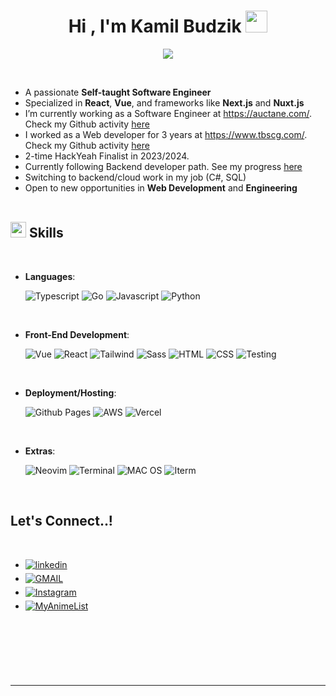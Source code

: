 
<h1 align="center"><b>Hi , I'm Kamil Budzik </b><img src="https://media.giphy.com/media/hvRJCLFzcasrR4ia7z/giphy.gif" width="35"></h1>

<p align="center">
  <a href="https://github.com/DenverCoder1/readme-typing-svg"><img src="https://readme-typing-svg.herokuapp.com?font=Time+New+Roman&color=cyan&size=25&center=true&vCenter=true&width=600&height=100&lines=Self-Taught+Software+Enginner"></a>
</p>


<br>

- A passionate **Self-taught Software Engineer**
- Specialized in **React**, **Vue**, and frameworks like **Next.js** and **Nuxt.js**
- I’m currently working as a Software Engineer at https://auctane.com/. Check my Github activity [here](https://github.com/Kamil-Budzik-Auctane)
- I worked as a Web developer for 3 years at https://www.tbscg.com/. Check my Github activity [here](https://github.com/Kamil-Budzik-TBSCG)
- 2-time HackYeah Finalist in 2023/2024.
- Currently following Backend developer path. See my progress [here](https://www.boot.dev/u/warren-president)
- Switching to backend/cloud work in my job (C#, SQL)
- Open to new opportunities in **Web Development** and **Engineering**
<br><br>

## <img src="https://media2.giphy.com/media/QssGEmpkyEOhBCb7e1/giphy.gif?cid=ecf05e47a0n3gi1bfqntqmob8g9aid1oyj2wr3ds3mg700bl&rid=giphy.gif" width ="25"><b> Skills</b>
<br>

<p align="center">

- **Languages**:
    
    ![Typescript](https://img.shields.io/badge/TypeScript-007ACC?style=for-the-badge&logo=typescript&logoColor=white)
    ![Go](https://img.shields.io/badge/Go-00ADD8?style=for-the-badge&logo=go&logoColor=white)
   ![Javascript](https://img.shields.io/badge/JavaScript-F7DF1E?style=for-the-badge&logo=javascript&logoColor=black)
   ![Python](https://img.shields.io/badge/Python-3776AB?style=for-the-badge&logo=python&logoColor=white)
   

<br>   
    
- **Front-End Development**:

   ![Vue](https://img.shields.io/badge/Vue.js-35495E?style=for-the-badge&logo=vue.js&logoColor=4FC08D)
   ![React](https://img.shields.io/badge/React-20232A?style=for-the-badge&logo=react&logoColor=61DAFB)
   ![Tailwind](https://img.shields.io/badge/Tailwind_CSS-38B2AC?style=for-the-badge&logo=tailwind-css&logoColor=white)
   ![Sass](https://img.shields.io/badge/Sass-CC6699?style=for-the-badge&logo=sass&logoColor=white)
   ![HTML](https://img.shields.io/badge/HTML5-E34F26?style=for-the-badge&logo=html5&logoColor=white)
   ![CSS](https://img.shields.io/badge/CSS3-1572B6?style=for-the-badge&logo=css3&logoColor=white)
   ![Testing](https://img.shields.io/badge/testing%20library-323330?style=for-the-badge&logo=testing-library&logoColor=red)
  

  
<br>

- **Deployment/Hosting**:

    ![Github Pages](https://img.shields.io/badge/GitHub%20Pages-%23327FC7.svg?style=for-the-badge&logo=github&logoColor=white)
    ![AWS](https://img.shields.io/badge/Amazon_AWS-232F3E?style=for-the-badge&logo=amazon-aws&logoColor=white)
    ![Vercel](https://img.shields.io/badge/Vercel-000000?style=for-the-badge&logo=vercel&logoColor=white)
  
    
<br>

- **Extras**:
  
    ![Neovim](https://img.shields.io/badge/NeoVim-%2357A143.svg?&style=for-the-badge&logo=neovim&logoColor=white)
    ![Terminal](https://img.shields.io/badge/Terminal-%23054020?style=for-the-badge&logo=gnu-bash&logoColor=white)
    ![MAC OS](https://img.shields.io/badge/mac%20os-000000?style=for-the-badge&logo=apple&logoColor=white)
    ![Iterm](https://img.shields.io/badge/iTerm2-000000?style=for-the-badge&logo=iterm2&logoColor=white)


</p>

<br>

## <b> Let's Connect..!</b>
<br>
<div align='left'>

<ul>

<li>
<a href="https://www.linkedin.com/in/kamil-budzik-60bb3a239/" target="_blank">
<img src="https://img.shields.io/badge/LinkedIn-0077B5?style=for-the-badge&logo=linkedin&logoColor=white" alt=linkedin style="margin-bottom: 5px;"/>
</a>
</li>

<li>
<a href="mailto:kamil.budzik03@gmail.com" target="_blank">
<img src="https://img.shields.io/badge/Gmail-D14836?style=for-the-badge&logo=gmail&logoColor=white" alt=GMAIL style="margin-bottom: 5px;"/>
</a>
</li>

<li>
<a href="https://www.instagram.com/_budzior_/ target="_blank">
<img src="https://img.shields.io/badge/Instagram-E4405F?style=for-the-badge&logo=instagram&logoColor=white" alt=Instagram style="margin-bottom: 5px;"/>
</a>
</li>


<li>
<a href="https://myanimelist.net/profile/Warren_Prezydent" target="_blank">
<img src="https://img.shields.io/badge/Myanimelist-2E51A2?style=for-the-badge&logo=myanimelist&logoColor=white" alt=MyAnimeList style="margin-bottom: 5px;"/>
</a>
</li>

<br>
	
</ul>
</div>

</div>
<br>
<br>
<br>
<br>

---

<br>
